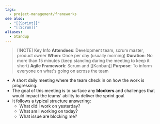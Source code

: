 ```yaml
---
tags:
  - project-management/frameworks
see also:
  - "[[Sprint]]"
  - "[[Scrum]]"
aliases:
  - Standup
---
```


> [!NOTE] Key Info
> **Attendees**: Development team, scrum master, product owner
> **When**: Once per day (usually morning)
> **Duration**: No more than 15 minutes (keep standing during the meeting to keep it short)
> **Agile Framework**: Scrum and [[Kanban]]
> **Purpose**: To inform everyone on what's going on across the team

- A short daily meeting where the team check in on how the work is progressing. 
- The goal of this meeting is to surface any **blockers** and challenges that would impact the teams' ability to deliver the sprint goal.
- It follows a typical structure answering:
	- What did I work on yesterday?
	- What am I working on today?
	- What issue are blocking me?